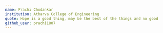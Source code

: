 ```yaml
---
name: Prachi Chodankar
institution: Atharva College of Engineering
quote: Hope is a good thing, may be the best of the things and no good thing ever dies.
github_user: prachi1807
---
```

